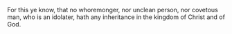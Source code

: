 For this ye know, that no whoremonger, nor unclean person, nor covetous man, who is an idolater, hath any inheritance in the kingdom of Christ and of God.
